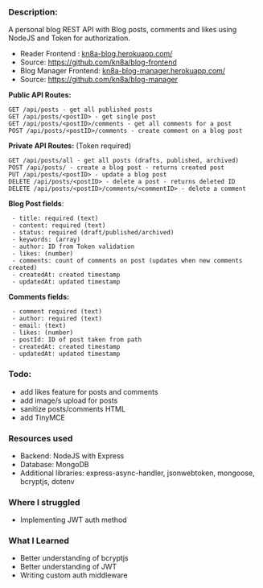 ### Description:

A personal blog REST API with Blog posts, comments and likes using NodeJS and Token for authorization.
- Reader Frontend : [kn8a-blog.herokuapp.com/](https://kn8a-blog.herokuapp.com/ "https://kn8a-blog.herokuapp.com/")
- Source: https://github.com/kn8a/blog-frontend
- Blog Manager Frontend: [kn8a-blog-manager.herokuapp.com/](https://kn8a-blog-manager.herokuapp.com/ "https://kn8a-blog-manager.herokuapp.com/")
- Source: https://github.com/kn8a/blog-manager

**Public API Routes:**

    GET /api/posts - get all published posts
    GET /api/posts/<postID> - get single post
    GET /api/posts/<postID>/comments - get all comments for a post
    POST /api/posts/<postID>/comments - create comment on a blog post
   
**Private API Routes:** (Token required)

    GET /api/posts/all - get all posts (drafts, published, archived)
    POST /api/posts/ - create a blog post - returns created post
    PUT /api/posts/<postID> - update a blog post
    DELETE /api/posts/<postID> - delete a post - returns deleted ID
    DELETE /api/posts/<postID>/comments/<commentID> - delete a comment

**Blog Post fields**:

     - title: required (text)
     - content: required (text)
     - status: required (draft/published/archived)
     - keywords: (array)
     - author: ID from Token validation
     - likes: (number)
     - comments: count of comments on post (updates when new comments created)
     - createdAt: created timestamp
     - updatedAt: updated timestamp

**Comments fields:**

     - comment required (text)
     - author: required (text)
     - email: (text)
     - likes: (number)
     - postId: ID of post taken from path
     - createdAt: created timestamp
     - updatedAt: updated timestamp

### Todo:
- add likes feature for posts and comments
- add image/s upload for posts
- sanitize posts/comments HTML
- add TinyMCE

### Resources used
- Backend: NodeJS with Express
- Database: MongoDB
- Additional libraries: express-async-handler, jsonwebtoken, mongoose, bcryptjs, dotenv
 
### Where I struggled

- Implementing JWT auth method

### What I Learned

- Better understanding of bcryptjs
- Better understanding of JWT
- Writing custom auth middleware 
